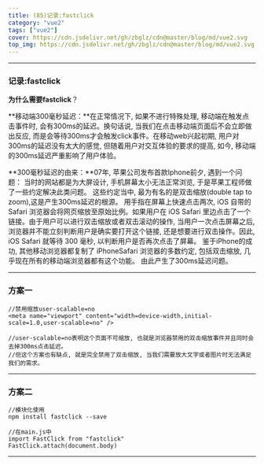 ```yaml
---
title: (85)记录:fastclick
category: "vue2"
tags: ["vue2"]
cover: https://cdn.jsdelivr.net/gh/zbglz/cdn@master/blog/md/vue2.svg
top_img: https://cdn.jsdelivr.net/gh/zbglz/cdn@master/blog/md/vue2.svg
---
```


***

### 记录:fastclick

**为什么需要fastclick**？

**移动端300毫秒延迟：**在正常情况下, 如果不进行特殊处理, 移动端在触发点击事件时,  会有300ms的延迟。换句话说, 当我们在点击移动端页面后不会立即做出反应,  而是会等待300ms才会触发click事件。在移动web兴起初期,  用户对300ms的延迟没有太大的感觉, 但随着用户对交互体验的要求的提高,  如今, 移动端的300ms延迟严重影响了用户体验。

**300毫秒延迟的由来：**07年, 苹果公司发布首款Iphone前夕, 遇到一个问题： 当时的网站都是为大屏设计, 手机屏幕太小无法正常浏览, 于是苹果工程师做了一些约定解决此类问题。 这些约定当中, 最为有名的是双击缩放(double tap to zoom),这是产生300ms延迟的根源。 用手指在屏幕上快速点击两次, iOS 自带的 Safari 浏览器会将网页缩放至原始比例。如果用户在 iOS Safari 里边点击了一个链接。由于用户可以进行双击缩放或者双击滚动的操作, 当用户一次点击屏幕之后,  浏览器并不能立刻判断用户是确实要打开这个链接, 还是想要进行双击操作。因此, iOS Safari 就等待 300 毫秒, 以判断用户是否再次点击了屏幕。 鉴于iPhone的成功,  其他移动浏览器都复制了 iPhoneSafari 浏览器的多数约定, 包括双击缩放,  几乎现在所有的移动端浏览器都有这个功能。 由此产生了300ms延迟问题。

***

### 方案一


    //禁用缩放user-scalable=no
    <meta name="viewport" content="width=device-width,initial-scale=1.0,user-scalable=no" />
    
    //user-scalable=no表明这个页面不可缩放, 也就是浏览器禁用的双击缩放事件并且同时会去掉300ms点击延迟。
    //但这个方案也有缺点, 就是完全禁用了双击缩放, 当我们需要放大文字或者图片时无法满足我们的需求。


***

### 方案二


    //模块化使用
    npm install fastclick --save
    
    //在main.js中
    import FastClick from "fastclick"
    FastClick.attach(document.body)


***